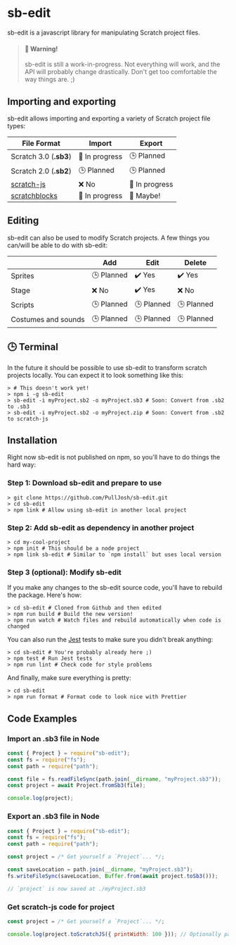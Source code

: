 # sb-edit

sb-edit is a javascript library for manipulating Scratch project files.

> #### 🚧 Warning!
>
> sb-edit is still a work-in-progress. Not everything will work, and the API will probably change drastically. Don't get too comfortable the way things are. ;)

## Importing and exporting

sb-edit allows importing and exporting a variety of Scratch project file types:

| File Format                                            | Import         | Export         |
| ------------------------------------------------------ | -------------- | -------------- |
| Scratch 3.0 (**.sb3**)                                 | 🚧 In progress | 🕒 Planned     |
| Scratch 2.0 (**.sb2**)                                 | 🕒 Planned     | 🕒 Planned     |
| [scratch-js](https://github.com/PullJosh/scratch-js)   | ❌ No          | 🚧 In progress |
| [scratchblocks](https://github.com/tjvr/scratchblocks) | 🚧 In progress | 👻 Maybe!      |

## Editing

sb-edit can also be used to modify Scratch projects. A few things you can/will be able to do with sb-edit:

|                     | Add        | Edit       | Delete     |
| ------------------- | ---------- | ---------- | ---------- |
| Sprites             | 🕒 Planned | ✔️ Yes     | ✔️ Yes     |
| Stage               | ❌ No      | ✔️ Yes     | ❌ No      |
| Scripts             | 🕒 Planned | 🕒 Planned | 🕒 Planned |
| Costumes and sounds | 🕒 Planned | 🕒 Planned | 🕒 Planned |

## 🕒 Terminal

In the future it should be possible to use sb-edit to transform scratch projects locally. You can expect it to look something like this:

```shell
> # This doesn't work yet!
> npm i -g sb-edit
> sb-edit -i myProject.sb2 -o myProject.sb3 # Soon: Convert from .sb2 to .sb3
> sb-edit -i myProject.sb2 -o myProject.zip # Soon: Convert from .sb2 to scratch-js
```

## Installation

Right now sb-edit is not published on npm, so you'll have to do things the hard way:

### Step 1: Download sb-edit and prepare to use

```shell
> git clone https://github.com/PullJosh/sb-edit.git
> cd sb-edit
> npm link # Allow using sb-edit in another local project
```

### Step 2: Add sb-edit as dependency in another project

```shell
> cd my-cool-project
> npm init # This should be a node project
> npm link sb-edit # Similar to `npm install` but uses local version
```

### Step 3 (optional): Modify sb-edit

If you make any changes to the sb-edit source code, you'll have to rebuild the package. Here's how:

```shell
> cd sb-edit # Cloned from Github and then edited
> npm run build # Build the new version!
> npm run watch # Watch files and rebuild automatically when code is changed
```

You can also run the [Jest](https://jestjs.io/) tests to make sure you didn't break anything:

```shell
> cd sb-edit # You're probably already here ;)
> npm test # Run Jest tests
> npm run lint # Check code for style problems
```

And finally, make sure everything is pretty:

```shell
> cd sb-edit
> npm run format # Format code to look nice with Prettier
```

## Code Examples

### Import an .sb3 file in Node

```js
const { Project } = require("sb-edit");
const fs = require("fs");
const path = require("path");

const file = fs.readFileSync(path.join(__dirname, "myProject.sb3"));
const project = await Project.fromSb3(file);

console.log(project);
```

### Export an .sb3 file in Node

```js
const { Project } = require("sb-edit");
const fs = require("fs");
const path = require("path");

const project = /* Get yourself a `Project`... */;

const saveLocation = path.join(__dirname, "myProject.sb3");
fs.writeFileSync(saveLocation, Buffer.from(await project.toSb3()));

// `project` is now saved at ./myProject.sb3
```

### Get scratch-js code for project

```js
const project = /* Get yourself a `Project`... */;

console.log(project.toScratchJS({ printWidth: 100 })); // Optionally pass a Prettier config object!
```
